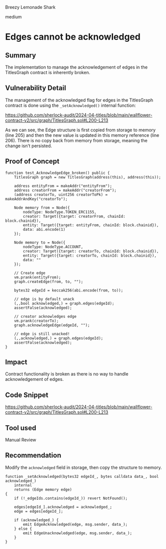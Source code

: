 Breezy Lemonade Shark

medium

# Edges cannot be acknowledged

## Summary

The implementation to manage the acknowledgement of edges in the TitlesGraph contract is inherently broken.

## Vulnerability Detail

The management of the acknowledged flag for edges in the TitlesGraph contract is done using the `_setAcknowledged()` internal function:

https://github.com/sherlock-audit/2024-04-titles/blob/main/wallflower-contract-v2/src/graph/TitlesGraph.sol#L200-L213

As we can see, the Edge structure is first copied from storage to memory (line 205) and then the new value is updated in this memory reference (line 206). There is no copy back from memory from storage, meaning the change isn't persisted. 

## Proof of Concept

```solidity
function test_AcknowledgeEdge_broken() public {
    TitlesGraph graph = new TitlesGraph(address(this), address(this));

    address entityFrom = makeAddr("entityFrom");
    address creatorFrom = makeAddr("creatorFrom");
    (address creatorTo, uint256 creatorToPk) = makeAddrAndKey("creatorTo");

    Node memory from = Node({
        nodeType: NodeType.TOKEN_ERC1155,
        creator: Target({target: creatorFrom, chainId: block.chainid}),
        entity: Target({target: entityFrom, chainId: block.chainid}),
        data: abi.encode(1)
    });

    Node memory to = Node({
        nodeType: NodeType.ACCOUNT,
        creator: Target({target: creatorTo, chainId: block.chainid}),
        entity: Target({target: creatorTo, chainId: block.chainid}),
        data: ""
    });

    // Create edge
    vm.prank(entityFrom);
    graph.createEdge(from, to, "");

    bytes32 edgeId = keccak256(abi.encode(from, to));

    // edge is by default unack
    (,,bool acknowledged,) = graph.edges(edgeId);
    assertFalse(acknowledged);

    // creator acknowledges edge
    vm.prank(creatorTo);
    graph.acknowledgeEdge(edgeId, "");

    // edge is still unacked!
    (,,acknowledged,) = graph.edges(edgeId);
    assertFalse(acknowledged);
}
```

## Impact

Contract functionality is broken as there is no way to handle acknowledgement of edges.

## Code Snippet

https://github.com/sherlock-audit/2024-04-titles/blob/main/wallflower-contract-v2/src/graph/TitlesGraph.sol#L200-L213

## Tool used

Manual Review

## Recommendation

Modify the `acknowledged` field in storage, then copy the structure to memory.

```solidity
function _setAcknowledged(bytes32 edgeId_, bytes calldata data_, bool acknowledged_)
    internal
    returns (Edge memory edge)
{
    if (!_edgeIds.contains(edgeId_)) revert NotFound();

    edges[edgeId_].acknowledged = acknowledged_;
    edge = edges[edgeId_];

    if (acknowledged_) {
        emit EdgeAcknowledged(edge, msg.sender, data_);
    } else {
        emit EdgeUnacknowledged(edge, msg.sender, data_);
    }
}
```
